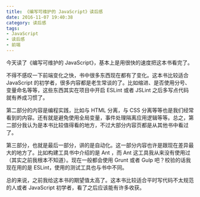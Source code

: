 ```yaml
---
title: 《编写可维护的 JavaScript》读后感
date: 2016-11-07 19:40:38
category: 读后感
tags:
- JavaScript
- 读后感
- 前端
---
```


今天读了《编写可维护的 JavaScript》，基本上是用很快的速度把这本书看完了。

不得不感叹一下前端变化之快，书中很多东西现在都有了变化。这本书比较适合 JavaScript 的初学者，很多内容都是老生常谈的了。比如缩进、是否使用分号、变量命名等等，这些东西其实在项目中开启 ESLint 或者 JSLint 之后多写点代码就有养成习惯了。

第二部分的内容是编程实践，比如与 HTML 分离，与 CSS 分离等等也是我们经常看到的内容。还有就是避免使用全局变量，事件处理隔离应用逻辑等等。总之，第二部分我认为是本书比较值得看的地方，不过大部分内容页都是从其他书中看过了。

第三部分，也就是最后一部分，讲的是自动化。这一部分内容也许是跟现在差异最大的地方了。比如构建工具书中介绍的是 Ant ，而 Ant 这工具我从来没有使用过（其实之前我根本不知道）。现在一般都会使用 Grunt 或者 Gulp 吧？校验的话我现在用的是 ESLint，使用的测试工具也与书中不同。

总的来说，之前我给这本书的期望值太高了。这本书比较适合平时写代码不太规范的人或者 JavaScript 初学者，看了之后应该能有许多收获。


